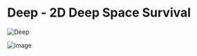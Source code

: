 # Deep - 2D Deep Space Survival

![Deep](https://github.com/pjwoodard/deep/actions/workflows/ci.yml/badge.svg)

![image](https://github.com/user-attachments/assets/c364e2c8-bfce-4592-98cc-2f9859b7fee7)
